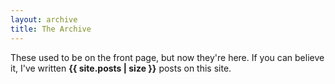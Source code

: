 ```yaml
---
layout: archive
title: The Archive
---
```


These used to be on the front page, but now they're here. If you can believe it, I've written **{{ site.posts | size }}** posts on this site.